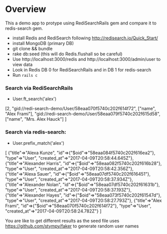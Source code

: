 # Overview

This a demo app to protype using RediSearchRails gem and compare it to redis-search gem.  

* install Redis and RediSearch following http://redisearch.io/Quick_Start/
* install MongoDB (primary DB)
* git clone && bundle
* rake db:seed (this will do Redis.flushall so be careful)
* Use http://localhost:3000/redis and http://localhost:3000/admin/user to view data
* Look in Redis DB 0 for RediSearchRails and in DB 1 for redis-search
* Run `rails c`

### Search via RediSearchRails
* User.ft_search('alex')

[2,
"gid://redi-search-demo/User/58eaa070f5740c202f614f72", ["name", "Alex Frami"],
"gid://redi-search-demo/User/58eaa079f5740c202f615d58", ["name", "Mrs. Alex Hauck"]
]

### Search via redis-search:
* User.prefix_match('alex')

[
{"title"=>"Alexa Kunze", "id"=>{"$oid"=>"58eaa084f5740c202f616ea2"}, "type"=>"User", "created_at"=>"2017-04-09T20:58:44.645Z"},
{"title"=>"Alexander Harris", "id"=>{"$oid"=>"58eaa082f5740c202f616b28"}, "type"=>"User", "created_at"=>"2017-04-09T20:58:42.356Z"},
{"title"=>"Alexa Sauer", "id"=>{"$oid"=>"58eaa07df5740c202f616451"}, "type"=>"User", "created_at"=>"2017-04-09T20:58:37.934Z"},
{"title"=>"Alexander Nolan", "id"=>{"$oid"=>"58eaa07df5740c202f61631b"}, "type"=>"User", "created_at"=>"2017-04-09T20:58:37.193Z"},
{"title"=>"Alexander Hayes", "id"=>{"$oid"=>"58eaa073f5740c202f61547d"}, "type"=>"User", "created_at"=>"2017-04-09T20:58:27.793Z"},
{"title"=>"Alex Frami", "id"=>{"$oid"=>"58eaa070f5740c202f614f72"}, "type"=>"User", "created_at"=>"2017-04-09T20:58:24.782Z"}
]


You are like to get different results as the seed file uses https://github.com/stympy/faker to generate random user names
